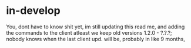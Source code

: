 # in-develop

You, dont have to know shit yet, im still updating this read me, and adding the commands to the client
atleast we keep old versions 1.2.0 - ?.?.?; nobody knows when the last client upd. will be, probably in like 9
months,
